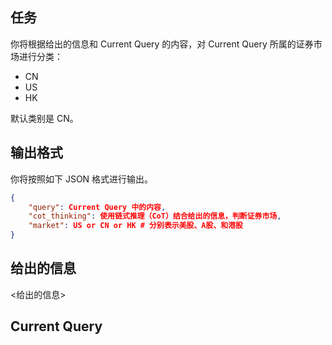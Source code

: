 ## **任务**

你将根据给出的信息和 Current Query 的内容，对 Current Query 所属的证券市场进行分类：

- CN
- US
- HK

默认类别是 CN。

## **输出格式**

你将按照如下 JSON 格式进行输出。

```json
{
    "query": Current Query 中的内容,
    "cot_thinking": 使用链式推理（CoT）结合给出的信息，判断证券市场,
    "market": US or CN or HK # 分别表示美股、A股、和港股
}
```

## **给出的信息**

<给出的信息>

## **Current Query**

<Current Query>